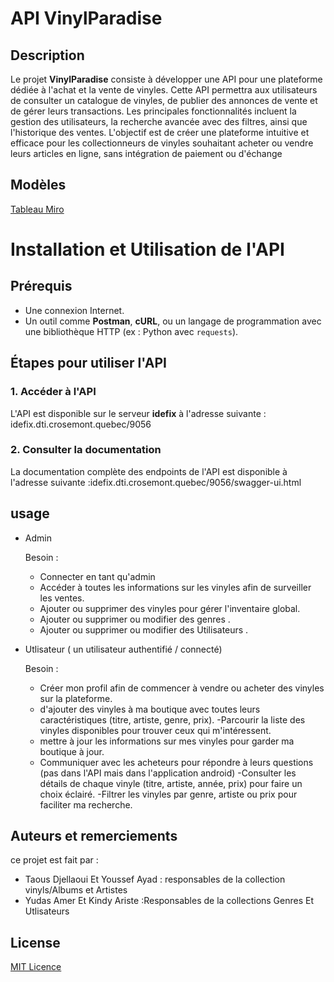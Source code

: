 # API VinylParadise


## Description
Le projet **VinylParadise** consiste à développer une API pour une plateforme dédiée à l'achat et la vente de vinyles. Cette API permettra aux utilisateurs de consulter un catalogue de vinyles, de publier des annonces de vente et de gérer leurs transactions. Les principales fonctionnalités incluent la gestion des utilisateurs, la recherche avancée avec des filtres, ainsi que l'historique des ventes. L'objectif est de créer une plateforme intuitive et efficace pour les collectionneurs de vinyles souhaitant acheter ou vendre leurs articles en ligne, sans intégration de paiement ou d'échange


## Modèles

[Tableau Miro](https://miro.com/app/board/uXjVLdJE3tc=/)


# Installation et Utilisation de l'API

## Prérequis

- Une connexion Internet.
- Un outil comme **Postman**, **cURL**, ou un langage de programmation avec une bibliothèque HTTP (ex : Python avec `requests`).

## Étapes pour utiliser l'API

### 1. Accéder à l'API

L'API est disponible sur le serveur **idefix** à l'adresse suivante : idefix.dti.crosemont.quebec/9056
### 2. Consulter la documentation
La documentation complète des endpoints de l'API est disponible à l'adresse suivante :idefix.dti.crosemont.quebec/9056/swagger-ui.html
## usage
* Admin

   Besoin :
     - Connecter en tant qu'admin
     - Accéder à toutes les informations sur les vinyles afin de surveiller les ventes.
     - Ajouter ou supprimer des vinyles pour gérer l'inventaire global.
     - Ajouter ou supprimer ou modifier des genres .
     - Ajouter ou supprimer ou modifier des Utilisateurs .

* Utlisateur ( un utilisateur authentifié / connecté)

   Besoin :
     - Créer mon profil afin de commencer à vendre ou  acheter des vinyles sur la plateforme.
     - d'ajouter des vinyles à ma boutique avec toutes leurs caractéristiques (titre, artiste, genre, prix).
      -Parcourir la liste des vinyles disponibles pour trouver ceux qui m'intéressent.
     - mettre à jour les informations sur mes vinyles  pour garder ma boutique à jour.
     - Communiquer avec les acheteurs pour répondre à leurs questions (pas dans l'API mais dans l'application android)
     -Consulter les détails de chaque vinyle (titre, artiste, année, prix) pour faire un choix éclairé.
     -Filtrer les vinyles par genre, artiste ou prix pour faciliter ma recherche.



## Auteurs et remerciements
ce projet est fait par :
 * Taous Djellaoui Et Youssef Ayad : responsables de la collection vinyls/Albums  et Artistes
 * Yudas Amer  Et Kindy Ariste :Responsables de la collections Genres Et Utlisateurs 

## License
[MIT Licence](https://opensource.org/license/MIT)


